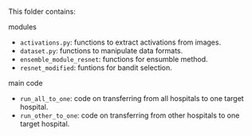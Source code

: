 This folder contains:

modules

- `activations.py`: functions to extract activations from images.
- `dataset.py`: functions to manipulate data formats.
- `ensemble_module_resnet`: functions for ensumble method.
- `resnet_modified`: funtions for bandit selection.

main code

- `run_all_to_one`: code on transferring from all hospitals to one target hospital.
- `run_other_to_one`: code on transferring from other hospitals to one target hospital. 
